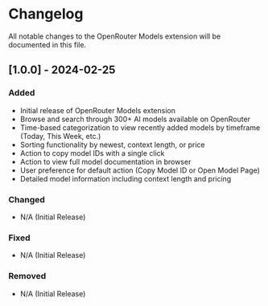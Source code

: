 # Changelog

All notable changes to the OpenRouter Models extension will be documented in this file.

## [1.0.0] - 2024-02-25

### Added
- Initial release of OpenRouter Models extension
- Browse and search through 300+ AI models available on OpenRouter
- Time-based categorization to view recently added models by timeframe (Today, This Week, etc.)
- Sorting functionality by newest, context length, or price
- Action to copy model IDs with a single click
- Action to view full model documentation in browser
- User preference for default action (Copy Model ID or Open Model Page)
- Detailed model information including context length and pricing

### Changed
- N/A (Initial Release)

### Fixed
- N/A (Initial Release)

### Removed
- N/A (Initial Release) 